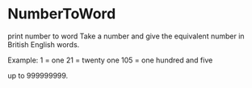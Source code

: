 # NumberToWord
print number to word
Take a number and give the equivalent number in British English words.


Example: 
1 = one
21 = twenty one
105 = one hundred and five

up to 999999999.
